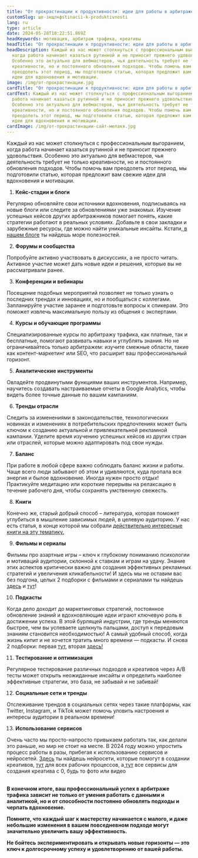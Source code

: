 ```yaml
---
title: "От прокрастинации к продуктивности: идеи для работы в арбитраже трафика"
customSlug: ще-зкщлкфstinacii-k-produktivnosti
lang: ru
type: article
date: 2024-05-28T10:22:51.869Z
headKeywords: мотивация, арбитраж трафика, креативы
headTitle: "От прокрастинации к продуктивности: идеи для работы в арбитраже трафика"
headDescription: Каждый из нас может столкнуться с профессиональным выгоранием,
  когда работа начинает казаться рутинной и не приносит прежнего удовольствия.
  Особенно это актуально для вебмастеров, чья деятельность требует не только
  креативности, но и постоянного обновления подходов. Чтобы помочь вам
  преодолеть этот период, мы подготовили статью, которая предложит вам свежие
  идеи для вдохновения и мотивации.
image: /img/от-прокрастинации.jpg
cardTitle: "От прокрастинации к продуктивности: идеи для работы в арбитраже трафика"
cardText: Каждый из нас может столкнуться с профессиональным выгоранием, когда
  работа начинает казаться рутинной и не приносит прежнего удовольствия.
  Особенно это актуально для вебмастеров, чья деятельность требует не только
  креативности, но и постоянного обновления подходов. Чтобы помочь вам
  преодолеть этот период, мы подготовили статью, которая предложит вам свежие
  идеи для вдохновения и мотивации.
cardImage: /img/от-прокрастинации-сайт-мелакя.jpg
---
```



Каждый из нас может столкнуться с профессиональным выгоранием, когда работа начинает казаться рутинной и не приносит прежнего удовольствия. Особенно это актуально для вебмастеров, чья деятельность требует не только креативности, но и постоянного обновления подходов. Чтобы помочь вам преодолеть этот период, мы подготовили статью, которая предложит вам свежие идеи для вдохновения и мотивации.

1. **Кейс-стадии и блоги**

Регулярно обновляйте свои источники вдохновения, подписываясь на новые блоги или следите за обновлениями уже знакомых. Изучение успешных кейсов других арбитражников помогает понять, какие стратегии работают в реальных условиях. Добавьте в свои закладки и зарубежные ресурсы, где можно найти уникальные инсайты. Кстати,[ в нашем блоге](<https://trafflab.io/ru/blog/>) ты найдешь море полезностей. [](https://trafflab.io/ru/blog/)

2. **Форумы и сообщества**

Попробуйте активно участвовать в дискуссиях, а не просто читать. Активное участие может дать новые идеи и решения, которые вы не рассматривали ранее.

3. **Конференции и вебинары**

Посещение подобных мероприятий позволяет не только узнать о последних трендах и инновациях, но и пообщаться с коллегами. Запланируйте участие заранее и подготовьте вопросы к спикерам. Это поможет извлечь максимальную пользу из общения с экспертами.

4. **Курсы и обучающие программы**

Специализированные курсы по арбитражу трафика, как платные, так и бесплатные, помогают развивать навыки и углублять знания. Но не ограничивайтесь только арбитражем: изучите смежные области, такие как контент-маркетинг или SEO, что расширит ваш профессиональный горизонт.

5. **Аналитические инструменты**

Овладейте продвинутыми функциями ваших инструментов. Например, научитесь создавать настраиваемые отчеты в Google Analytics, чтобы видеть более точные данные по вашим кампаниям.

6. **Тренды отрасли**

Следить за изменениями в законодательстве, технологических новинках и изменениях в потребительских предпочтениях может быть ключом к созданию актуальной и привлекательной рекламной кампании. Уделите время изучению успешных кейсов из других стран или отраслей, которые можно адаптировать под свои нужды.

7. **Баланс**

При работе в любой сфере важно соблюдать баланс жизни и работы. Чаще всего люди забывают об этом и удивляются, куда пропала вся энергия и былое вдохновение. Иногда нужен просто отдых! Практикуйте медитацию или короткие перерывы на релаксацию в течение рабочего дня, чтобы сохранять умственную свежесть.

8. **Книги** 

Конечно же, старый добрый способ – литература, которая поможет углубиться в мышление зависимых людей, в целевую аудиторию. У нас есть статья, в конце которой мы собрали [действительно интересные книги на эту тематику. ](<https://trafflab.io/ru/blog/chtoby-dumat-kak-zavisimiy-nujno-stat-zavisimostiu/>)[](https://trafflab.io/ru/blog/chtoby-dumat-kak-zavisimiy-nujno-stat-zavisimostiu/)



9. **Фильмы и сериалы**

Фильмы про азартные игры – ключ к глубокому пониманию психологии и мотиваций аудитории, склонной к ставкам и играм на удачу. Знание этих аспектов критически важно для создания эффективных рекламных стратегий и увеличения кликабельности! И здесь мы не оставим вас без подгона, целых 2 подборки с фильмами и сериалами ты найдешь [здесь](<https://trafflab.io/ru/blog/filmy-pro-azartnye-igry/>) и [тут](<https://trafflab.io/ru/blog/filmy-i-serialy-pro-marketing/>)! [](https://trafflab.io/ru/blog/filmy-pro-azartnye-igry/)

10. **Подкасты**

Когда дело доходит до маркетинговых стратегий, постоянное обновление знаний и вдохновляющие идеи играют ключевую роль в достижении успеха. В этой бурлящей индустрии, где тренды меняются быстрее, чем вы успеваете щелкнуть пальцами, доступ к передовым знаниям становится необходимостью! А самый удобный способ, когда жизнь кипит и не хочется тратить много времени — подкасты. И снова 2 подборки: первая [тут](<https://trafflab.io/ru/blog/podkasty-pro-marketing/>), вторая [здесь!](<https://trafflab.io/ru/blog/podkasty-pro-marketing-chast-2/>)

11. **Тестирование и оптимизация**

Регулярное тестирование различных подходов и креативов через A/B тесты может открыть неожиданные инсайты и определить наиболее эффективные стратегии, это база, не забывай и не забивай! 



12. **Социальные сети и тренды**

Отслеживание трендов в социальных сетях через такие платформы, как Twitter, Instagram, и TikTok может помочь уловить настроения и интересы аудитории в реальном времени!



13. **Использование сервисов**

Очень часто мы просто-напросто привыкаем работать так, как делали это раньше, но мир не стоит на месте. В 2024 году можно упростить процесс работы в разы, прибегая к использованию сервисов и нейросетей. [Здесь](<https://trafflab.io/ru/blog/neiroseti-dlya-sozdaniya-kretivov/>) ты найдешь нейросети, которые помогут в создании креативов, [тут](<https://trafflab.io/ru/blog/top-25-neirosetei-dlya-tvoyei-raboty/>) для всех рабочих процессов, а[ тут](<https://trafflab.io/ru/blog/servisy-dlya-kreativov-arbitrag-trafika/>) все сервисы для создания креатива с 0, будь то фото или видео

**\
В конечном итоге, ваш профессиональный успех в арбитраже трафика зависит не только от умения работать с данными и аналитикой, но и от способности постоянно обновлять подходы и черпать вдохновение.** 

**Помните, что каждый шаг к мастерству начинается с малого, и даже небольшие изменения в вашем повседневном подходе могут значительно увеличить вашу эффективность.**

**Не бойтесь экспериментировать и открывать новые горизонты — это ключ к долгосрочному успеху и удовлетворению от вашей работы.**